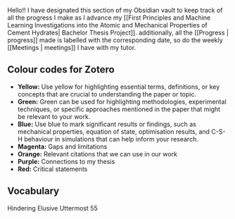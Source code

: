 Hello!! I have designated this section of my Obsidian vault to keep track of all the progress I make as I advance my [[First Principles and Machine Learning Investigations into the Atomic and Mechanical Properties of Cement Hydrates| Bachelor Thesis Project]].  additionally, all the [[Progress | progress]] made is labelled with the corresponding date, so do the weekly [[Meetings | meetings]] I have with my tutor. 

## Colour codes for Zotero 
- **Yellow:** Use yellow for highlighting essential terms, definitions, or key concepts that are crucial to understanding the paper or topic.
- **Green:** Green can be used for highlighting methodologies, experimental techniques, or specific approaches mentioned in the paper that might be relevant to your work.
- **Blue:** Use blue to mark significant results or findings, such as mechanical properties, equation of state, optimisation results, and C-S-H behaviour in simulations that can help inform your research.
- **Magenta:** Gaps and limitations
- **Orange:** Relevant citations that we can use in our work
- **Purple:** Connections to my thesis 
- **Red:** Critical statements 

## Vocabulary 
Hindering
Elusive 
Uttermost 55